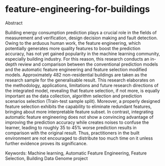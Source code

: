 # feature-engineering-for-buildings
Abstract

Building energy consumption prediction plays a crucial role in the fields of measurement and verification, design decision making and fault detection. Owing to the arduous human work, the feature engineering, which potentially generates more quality features to boost the prediction accuracy, has not yet gained popularity in the machine learning community, especially building industry. For this reason, this research conducts an in-depth review and comparison between the conventional prediction models and the automatic feature engineering and feature selection modified models. Approximately 482 non-residential buildings are taken as the research sample for the generalisable result. This research elaborates on the methodology, applications, limitations and future research directions of the integrated model, revealing that feature selection, if not more, is equally important as the data collection, algorithm selection and prediction scenarios selection (Train-test sample split). Moreover, a properly designed feature selection exhibits the capability to eliminate redundant features, bringing about more interpretable feature subset. In contrast, integrating automatic feature engineering does not show a convincing advantage of improving the prediction accuracy while creates noises to confuse the learner, leading to roughly 35 to 45% worse prediction results in comparison with the original result. Thus, practitioners in the built environment are not encouraged to distribute too much time on it unless further evidence proves its significance.

Keywords: Machine learning, Automatic Feature Engineering, Feature Selection, Building Data Genome project

